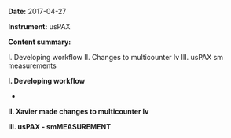 **Date:** 2017-04-27

**Instrument:** usPAX

**Content summary:**

I. Developing workflow
II. Changes to multicounter lv
III. usPAX sm measurements

**I. Developing workflow**

-

**II. Xavier made changes to multicounter lv**

**III. usPAX - smMEASUREMENT**
